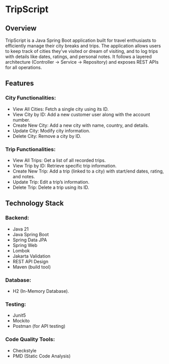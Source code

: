 # TripScript
## Overview
TripScript is a Java Spring Boot application built for travel enthusiasts to efficiently manage their city breaks and trips. The application allows users to keep track of cities they’ve visited or dream of visiting, and to log trips with details like dates, ratings, and personal notes. It follows a layered architecture (Controller → Service → Repository) and exposes REST APIs for all operations.

## Features
### City Functionalities:

* View All Cities: Fetch a single city using its ID. <br/>
* View City by ID: Add a new customer user along with the account number. <br/>
* Create New City: Add a new city with name, country, and details. <br/>
* Update City: Modify city information. <br/>
* Delete City: Remove a city by ID. <br/>
### Trip Functionalities:

* View All Trips: Get a list of all recorded trips. <br/>
* View Trip by ID: Retrieve specific trip information. <br/>
* Create New Trip: Add a trip (linked to a city) with start/end dates, rating, and notes. <br/>
* Update Trip: Edit a trip’s information. <br/>
* Delete Trip: Delete a trip using its ID. <br/>

## Technology Stack
### Backend:

* Java 21 <br/>
* Java Spring Boot <br/>
* Spring Data JPA <br/>
* Spring Web <br/>
* Lombok <br/>
* Jakarta Validation <br/>
* REST API Design <br/>
* Maven (build tool) <br/>
### Database:

* H2 (In-Memory Database).
### Testing:

* Junit5 <br/>
* Mockito <br/>
* Postman (for API testing) <br/>

### Code Quality Tools:

* Checkstyle <br/>
* PMD (Static Code Analysis) <br/>

